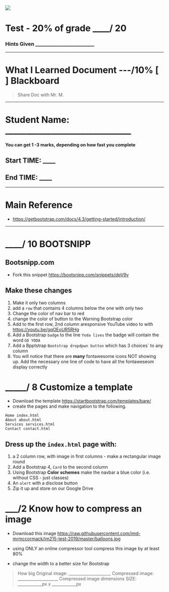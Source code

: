 ![](https://media.proprofs.com/images/QM/user_images/1754155/1522408751.png)
---
# Test - 20% of grade       ____/ 20

### Hints Given ________________________
---

# What I Learned Document  ---/10%   [ ] Blackboard
> Share Doc with Mr. M.

----

# Student Name:  ______________________________

#### You can get 1 -3 marks, depending on how fast you complete
## Start TIME: ____
## End TIME: ____

----

# Main Reference
- https://getbootstrap.com/docs/4.3/getting-started/introduction/

----

# ____/ 10 BOOTSNIPP

## Bootsnipp.com
- Fork this snippet https://bootsnipp.com/snippets/dpV9v

## Make these changes

1. Make it only two columns
1. add a `row` that contains 4 columns below the one with only two
1. Change the color of nav bar to red
1. change the color of button to the Warning Bootstrap color
1. Add to the first row, 2nd column aresponsive YouTube video to with https://youtu.be/gqOEoUR5RHg
1. Add a Bootstrap `badge` to the line `Yoda lives`  the badge will contain the word ` GO YODA `
1. Add a Bpptstrap `Bootstrap dropdpwn button` which has 3 choices` to any column
1. You will notice that there are **many** fontawesome icons NOT showing up. Add the necessary one line of code to have all the fontaweseom display correctly

# _____/ 8 Customize a template

- Download the template https://startbootstrap.com/templates/bare/
- create the pages and make navigation to the following.

```
Home index.html
About about.html
Services services.html
Contact contact.html

```
## Dress up the `index.html` page with:

1. a 2 column row, with image in first columns - make a rectangular image round
1. Add a Bootstrap 4, `Card` to the second column
1. Using Bootstrap **Color schemes** make the navbar a blue color (i.e. without CSS - just classes) 
1. An `alert` with a disclose button
1. Zip it up and store on our Google Drive


# ___/2  Know how to compress an image

- Download this image
https://raw.githubusercontent.com/imd-mrmccormack/im215-test-2019/master/balloons.jpg

- using ONLY an online compressor tool compress this image by at least 80%
- change the width to a better size for Bootstrap


> How big 
Original image: _____________________
Compressed image: ____________________
Compressed image dimensions SIZE: ____________px x ____________px
 
 

